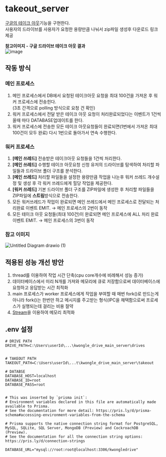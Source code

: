 # takeout_server
[구글의 테이크 아웃](https://takeout.google.com/u/2/)기능을 구현한다.  
사용자의 드라이브를 사용자가 요청한 용량만큼 나눠서 zip파일 생성후 다운로드 링크 제공  

**참고이미지 - 구글 드라이브 테이크 아웃 결과**  
![image](https://user-images.githubusercontent.com/22045187/155680408-7c8341ce-4c02-4000-8036-952ac7515143.png)

## 작동 방식

### 메인 프로세스 
1. 메인 프로세스에서 DB에서 요청된 테이크아웃 요청을 최대 100건을 가져온 후 워커 프로세스에 전송힌다.  
(3초 간격으로 polling 방식으로 요청 건 확인)
3. 워커 프로세스에서 전달 받은 테이크 아웃 요청이 처리완료되었다는 이벤트가 1건씩 올때 마다 DATABASE업데이트를 한다.
4. 워커 프로세스에 전송한 모든 테이크 아웃요청들이 완료되면(1번에서 가져온 최대 100건이 모두 완료) 다시 1번으로 돌아가서 연속 수행한다.

### 워커 프로세스
1. **[메인 쓰레드]** 전송받은 테이크아웃 요청들을 1건씩 처리한다.
2. **[메인 쓰레드]** 수행할 테이크 아웃요청 신청 유저의 드라이브를 탐색하여 처리할 파일들과 드라이브 폴더 구조를 분석한다.
3. **[메인 쓰레드]** 처리할 파일들을 설정한 용량만큼 작업을 나눈후 워커 쓰레드 개수설정 및 생성 후 각 워커 쓰레드에게 힐당 작업을 제공한다.
4. **[워커 쓰레드]** 기본 드라이브 폴더 구조를 ZIP파일에 생성한 후 처리할 파일들을 ZIP파일에 **스트림**방식으로 전송한다.
5. 모든 워커쓰레드가 작업이 완료되면 메인 쓰레드에서 메인 프로세스로 전달되는 처리완료 이벤트 EMIT. -> 메인 프로세스의 2번이 동작
6. 모든 테이크 아웃 요청들(최대 100건)이 완료되면 메인 프로세스에 ALL 처리 완료 이벤트 EMIT. -> 메인 프로세스의 3번이 동작

### 참고 이미지
![Untitled Diagram drawio (1)](https://user-images.githubusercontent.com/22045187/155679262-7dad12aa-037e-4781-8d91-7a7f1ce1c15e.png)


## 적용된 성능 개선 방안
1. thread를 이용하여  작업 시간 단축(cpu core개수에 비례해서 성능 증가) 
2. 데이터베이스에서 미리 N개를 가져와 메모리에 큐로 저장함으로써 데이터베이스에 요청하고 응답받는 시간 최적화
3. main 프로세스가 worker 프로세스에게 작업을 부여할 때 매번 fork()로 만드는게 아니라 fork()는 한번만 하고 메시지를 주고받는 형식(IPC을 채택함으로써 프로세스가 실행되는데 걸리는 비용 절약
4. [Stream](https://benkwon.tistory.com/6)을 이용하여 메모리 최적화

## .env 설정
```
# DRIVE PATH
DRIVE_PATH=C:\Users\userId\...\kwongle_drive_main_server\drives


# TAKEOUT PATH
TAKEOUT_PATH=C:\Users\userId\...t\kwongle_drive_main_server\takeout

# DATABSE
DATABASE_HOST=localhost
DATABASE_ID=root
DATABASE_PASS=root


# This was inserted by `prisma init`:
# Environment variables declared in this file are automatically made available to Prisma.
# See the documentation for more detail: https://pris.ly/d/prisma-schema#accessing-environment-variables-from-the-schema

# Prisma supports the native connection string format for PostgreSQL, MySQL, SQLite, SQL Server, MongoDB (Preview) and CockroachDB (Preview).
# See the documentation for all the connection string options: https://pris.ly/d/connection-strings

DATABASE_URL="mysql://root:root@localhost:3306/kwongledrive"
```
